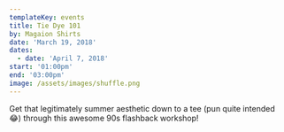 ```yaml
---
templateKey: events
title: Tie Dye 101
by: Magaion Shirts
date: 'March 19, 2018'
dates:
  - date: 'April 7, 2018'
start: '01:00pm'
end: '03:00pm'
image: /assets/images/shuffle.png
---
```

Get that legitimately summer aesthetic down to a tee (pun quite intended 😂) through this awesome 90s flashback workshop!
